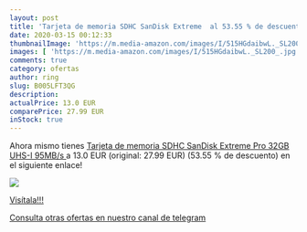 ```yaml
---
layout: post
title: 'Tarjeta de memoria SDHC SanDisk Extreme  al 53.55 % de descuento'
date: 2020-03-15 00:12:33
thumbnailImage: 'https://m.media-amazon.com/images/I/515HGdaibwL._SL200_.jpg'
images: [ 'https://m.media-amazon.com/images/I/515HGdaibwL._SL200_.jpg' ]
comments: true
category: ofertas
author: ring
slug: B005LFT3QG
description:
actualPrice: 13.0 EUR
comparePrice: 27.99 EUR
inStock: true
---
```


Ahora mismo tienes [Tarjeta de memoria SDHC SanDisk Extreme Pro 32GB  UHS-I  95MB/s ](https://www.amazon.com/dp/B005LFT3QG/?tag=redken08-20) a 13.0 EUR (original: 27.99 EUR) (53.55 %  de descuento) en el siguiente enlace!

[![](https://m.media-amazon.com/images/I/515HGdaibwL._SL200_.jpg)](https://www.amazon.com/dp/B005LFT3QG/?tag=redken08-20)

[Visítala!!!](https://www.amazon.com/dp/B005LFT3QG/?tag=redken08-20)

[Consulta otras ofertas en nuestro canal de telegram](https://t.me/s/ofertas25)
